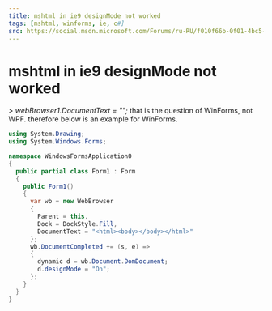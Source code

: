 ```yaml
---
title: mshtml in ie9 designMode not worked
tags: [mshtml, winforms, ie, c#]
src: https://social.msdn.microsoft.com/Forums/ru-RU/f010f66b-0f01-4bc5-a8d2-890c240c8244/mshtml-in-ie9-designmode-not-worked?forum=wpf
---
```

# mshtml in ie9 designMode not worked
*> webBrowser1.DocumentText = "<html><body></body></html>";*
that is the question of WinForms, not WPF. 
therefore below is an example for WinForms.
```c#
using System.Drawing;
using System.Windows.Forms;

namespace WindowsFormsApplication0
{
  public partial class Form1 : Form
  {
    public Form1()
    {
      var wb = new WebBrowser
      {
        Parent = this,
        Dock = DockStyle.Fill,
        DocumentText = "<html><body></body></html>"
      };
      wb.DocumentCompleted += (s, e) =>
      {
        dynamic d = wb.Document.DomDocument;
        d.designMode = "On";
      };
    }
  }
}
```
